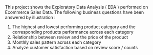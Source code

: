 This project shows the Exploratory Data Analysis ( EDA ) performed on Ecommerce Sales Data. The following business questions have been answered by illustration : 

1) The highest and lowest performing product category and the corresponding products performance across each category 
2) Relationship between review and the price of the product
3) Monthly sales pattern across each category
4) Analyze customer satisfaction based on review score / counts 

